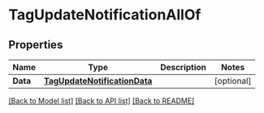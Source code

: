 # TagUpdateNotificationAllOf

## Properties

Name | Type | Description | Notes
------------ | ------------- | ------------- | -------------
**Data** | [**TagUpdateNotificationData**](TagUpdateNotificationData.md) |  | [optional] 

[[Back to Model list]](../README.md#documentation-for-models) [[Back to API list]](../README.md#documentation-for-api-endpoints) [[Back to README]](../README.md)


